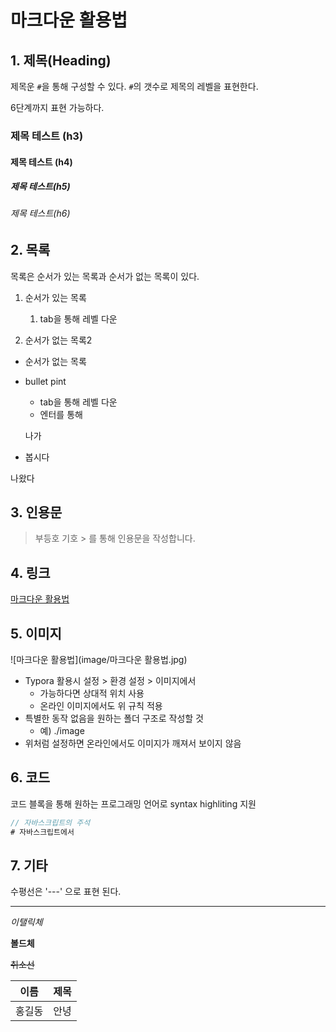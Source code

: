 # 마크다운 활용법

## 1. 제목(Heading)

제목운 `#`을 통해 구성할 수 있다. `#`의 갯수로 제목의 레벨을 표현한다.

6단계까지 표현 가능하다. 

### 제목 테스트 (h3)

#### 제목 테스트 (h4)

##### 제목 테스트(h5)

###### 제목 테스트(h6)

## 2. 목록

목록은 순서가 있는 목록과 순서가 없는 목록이 있다.

1. 순서가 있는 목록
   1. tab을 통해 레벨 다운

1. 순서가 없는 목록2

* 순서가 없는 목록

* bullet pint

  * tab을 통해 레벨 다운
  * 엔터를 통해

  나가

* 봅시다

나왔다

## 3. 인용문

> 부등호 기호 > 를 통해 인용문을 작성합니다.

## 4. 링크

[마크다운 활용법](https://guides.github.com/features/mastering-markdown/)

## 5. 이미지

![마크다운 활용법](image/마크다운 활용법.jpg)



* Typora 활용시 설정 > 환경 설정 > 이미지에서 
  * 가능하다면 상대적 위치 사용
  * 온라인 이미지에서도 위 규칙 적용
* 특별한 동작 없음을 원하는 폴더  구조로 작성할 것
  * 예) ./image
* 위처럼 설정하면 온라인에서도 이미지가 깨져서 보이지 않음

## 6. 코드

코드 블록을 통해 원하는 프로그래밍 언어로 syntax highliting 지원

```javascript
// 자바스크립트의 주석
# 자바스크립트에서 
```



## 7. 기타

수평선은 '---' 으로 표현 된다. 

---

 *이탤릭체*

**볼드체**

~~취소선~~



| 이름   | 제목 |
| ------ | ---- |
| 홍길동 | 안녕 |

